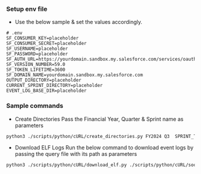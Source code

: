 ### Setup env file
- Use the below sample & set the values accordingly.
```env
# .env
SF_CONSUMER_KEY=placeholder
SF_CONSUMER_SECRET=placeholder
SF_USERNAME=placeholder
SF_PASSWORD=placeholder
SF_AUTH_URL=https://yourdomain.sandbox.my.salesforce.com/services/oauth2/token
SF_VERSION_NUMBER=59.0
SF_TOKEN_LIFETIME=3600
SF_DOMAIN_NAME=yourdomain.sandbox.my.salesforce.com
OUTPUT_DIRECTORY=placeholder
CURRENT_SPRINT_DIRECTORY=placeholder
EVENT_LOG_BASE_DIR=placeholder
```

### Sample commands

- Create Directories
Pass the Financial Year, Quarter & Sprint name as parameters
```bash
python3 ./scripts/python/cURL/create_directories.py FY2024 Q3  SPRINT_T                                                                                                                                                                                                                                            
```

- Download ELF Logs
Run the below command to download event logs by passing the query file with its path as parameters
```bash
python3 ./scripts/python/cURL/download_elf.py ./scripts/python/cURL/soql/event_logs.soql   
```